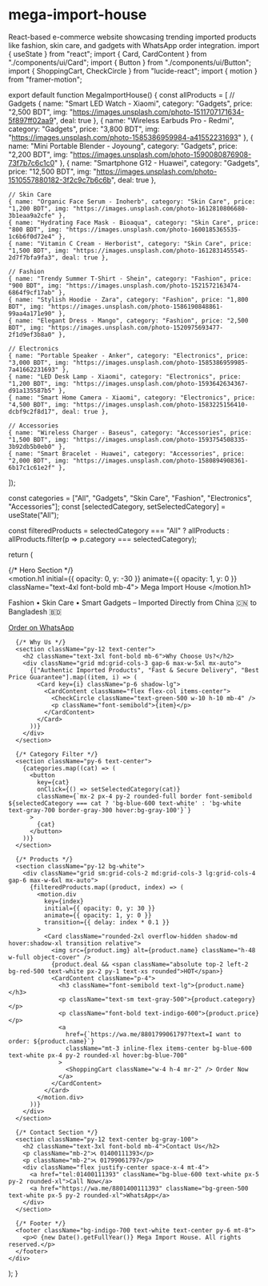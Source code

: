 # mega-import-house
React-based e-commerce website showcasing trending imported products like fashion, skin care, and gadgets with WhatsApp order integration.
import { useState } from "react";
import { Card, CardContent } from "./components/ui/Card";
import { Button } from "./components/ui/Button";
import { ShoppingCart, CheckCircle } from "lucide-react";
import { motion } from "framer-motion";

export default function MegaImportHouse() {
  const allProducts = [
    // Gadgets
    { name: "Smart LED Watch - Xiaomi", category: "Gadgets", price: "2,500 BDT", img: "https://images.unsplash.com/photo-1511707171634-5f897ff02aa9", deal: true },
    { name: "Wireless Earbuds Pro - Redmi", category: "Gadgets", price: "3,800 BDT", img: "https://images.unsplash.com/photo-1585386959984-a41552231693" },
    { name: "Mini Portable Blender - Joyoung", category: "Gadgets", price: "2,200 BDT", img: "https://images.unsplash.com/photo-1590080876908-73f7b7c6c1c0" },
    { name: "Smartphone G12 - Huawei", category: "Gadgets", price: "12,500 BDT", img: "https://images.unsplash.com/photo-1510557880182-3f2c9c7b6c6b", deal: true },

    // Skin Care
    { name: "Organic Face Serum - Inoherb", category: "Skin Care", price: "1,200 BDT", img: "https://images.unsplash.com/photo-1612810806680-3b1eaa9a2cfe" },
    { name: "Hydrating Face Mask - Bioaqua", category: "Skin Care", price: "800 BDT", img: "https://images.unsplash.com/photo-1600185365535-1c6b6f0d72e4" },
    { name: "Vitamin C Cream - Herborist", category: "Skin Care", price: "1,500 BDT", img: "https://images.unsplash.com/photo-1612831455545-2d7f7bfa9fa3", deal: true },

    // Fashion
    { name: "Trendy Summer T-Shirt - Shein", category: "Fashion", price: "900 BDT", img: "https://images.unsplash.com/photo-1521572163474-6864f9cf17ab" },
    { name: "Stylish Hoodie - Zara", category: "Fashion", price: "1,800 BDT", img: "https://images.unsplash.com/photo-1586190848861-99aa4a171e90" },
    { name: "Elegant Dress - Mango", category: "Fashion", price: "2,500 BDT", img: "https://images.unsplash.com/photo-1520975693477-2f1d9ef3b8a0" },

    // Electronics
    { name: "Portable Speaker - Anker", category: "Electronics", price: "3,000 BDT", img: "https://images.unsplash.com/photo-1585386959985-7a41662231693" },
    { name: "LED Desk Lamp - Xiaomi", category: "Electronics", price: "1,200 BDT", img: "https://images.unsplash.com/photo-1593642634367-d91a135587b5" },
    { name: "Smart Home Camera - Xiaomi", category: "Electronics", price: "4,500 BDT", img: "https://images.unsplash.com/photo-1583225156410-dcbf9c2f8d17", deal: true },

    // Accessories
    { name: "Wireless Charger - Baseus", category: "Accessories", price: "1,500 BDT", img: "https://images.unsplash.com/photo-1593754508335-3b92db5b0eb0" },
    { name: "Smart Bracelet - Huawei", category: "Accessories", price: "2,000 BDT", img: "https://images.unsplash.com/photo-1580894908361-6b17c1c61e2f" },
  ]);

  const categories = ["All", "Gadgets", "Skin Care", "Fashion", "Electronics", "Accessories"];
  const [selectedCategory, setSelectedCategory] = useState("All");

  const filteredProducts = selectedCategory === "All"
    ? allProducts
    : allProducts.filter(p => p.category === selectedCategory);

  return (
    <div className="bg-gray-50 text-gray-800">
      {/* Hero Section */}
      <section className="text-center py-12 bg-gradient-to-r from-blue-600 to-indigo-700 text-white">
        <motion.h1 initial={{ opacity: 0, y: -30 }} animate={{ opacity: 1, y: 0 }} className="text-4xl font-bold mb-4">
          Mega Import House
        </motion.h1>
        <p className="text-lg max-w-2xl mx-auto">
          Fashion • Skin Care • Smart Gadgets – Imported Directly from China 🇨🇳 to Bangladesh 🇧🇩
        </p>
        <a
          href="https://wa.me/8801400111393"
          className="mt-6 inline-block bg-green-500 text-white px-6 py-3 rounded-2xl shadow-lg hover:bg-green-600"
        >
          Order on WhatsApp
        </a>
      </section>

      {/* Why Us */}
      <section className="py-12 text-center">
        <h2 className="text-3xl font-bold mb-6">Why Choose Us?</h2>
        <div className="grid md:grid-cols-3 gap-6 max-w-5xl mx-auto">
          {["Authentic Imported Products", "Fast & Secure Delivery", "Best Price Guarantee"].map((item, i) => (
            <Card key={i} className="p-6 shadow-lg">
              <CardContent className="flex flex-col items-center">
                <CheckCircle className="text-green-500 w-10 h-10 mb-4" />
                <p className="font-semibold">{item}</p>
              </CardContent>
            </Card>
          ))}
        </div>
      </section>

      {/* Category Filter */}
      <section className="py-6 text-center">
        {categories.map((cat) => (
          <button
            key={cat}
            onClick={() => setSelectedCategory(cat)}
            className={`mx-2 px-4 py-2 rounded-full border font-semibold ${selectedCategory === cat ? 'bg-blue-600 text-white' : 'bg-white text-gray-700 border-gray-300 hover:bg-gray-100'}`}
          >
            {cat}
          </button>
        ))}
      </section>

      {/* Products */}
      <section className="py-12 bg-white">
        <div className="grid sm:grid-cols-2 md:grid-cols-3 lg:grid-cols-4 gap-6 max-w-6xl mx-auto">
          {filteredProducts.map((product, index) => (
            <motion.div
              key={index}
              initial={{ opacity: 0, y: 30 }}
              animate={{ opacity: 1, y: 0 }}
              transition={{ delay: index * 0.1 }}
            >
              <Card className="rounded-2xl overflow-hidden shadow-md hover:shadow-xl transition relative">
                <img src={product.img} alt={product.name} className="h-48 w-full object-cover" />
                {product.deal && <span className="absolute top-2 left-2 bg-red-500 text-white px-2 py-1 text-xs rounded">HOT</span>}
                <CardContent className="p-4">
                  <h3 className="font-semibold text-lg">{product.name}</h3>
                  <p className="text-sm text-gray-500">{product.category}</p>
                  <p className="font-bold text-indigo-600">{product.price}</p>
                  <a
                    href={`https://wa.me/8801799061797?text=I want to order: ${product.name}`}
                    className="mt-3 inline-flex items-center bg-blue-600 text-white px-4 py-2 rounded-xl hover:bg-blue-700"
                  >
                    <ShoppingCart className="w-4 h-4 mr-2" /> Order Now
                  </a>
                </CardContent>
              </Card>
            </motion.div>
          ))}
        </div>
      </section>

      {/* Contact Section */}
      <section className="py-12 text-center bg-gray-100">
        <h2 className="text-3xl font-bold mb-4">Contact Us</h2>
        <p className="mb-2">📞 01400111393</p>
        <p className="mb-2">📞 01799061797</p>
        <div className="flex justify-center space-x-4 mt-4">
          <a href="tel:01400111393" className="bg-blue-600 text-white px-5 py-2 rounded-xl">Call Now</a>
          <a href="https://wa.me/8801400111393" className="bg-green-500 text-white px-5 py-2 rounded-xl">WhatsApp</a>
        </div>
      </section>

      {/* Footer */}
      <footer className="bg-indigo-700 text-white text-center py-6 mt-8">
        <p>© {new Date().getFullYear()} Mega Import House. All rights reserved.</p>
      </footer>
    </div>
  );
}

